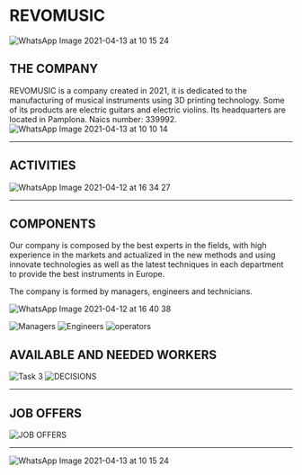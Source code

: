 # REVOMUSIC

![WhatsApp Image 2021-04-13 at 10 15 24](https://user-images.githubusercontent.com/78742466/114520206-7c785400-9c41-11eb-8a31-78d66b2c9367.jpeg)

## THE COMPANY
REVOMUSIC is a company created in 2021, it is dedicated to the manufacturing of musical instruments using 3D printing technology. Some of its products are electric guitars and electric violins. Its headquarters are located in Pamplona. Naics number: 339992.
![WhatsApp Image 2021-04-13 at 10 10 14](https://user-images.githubusercontent.com/78742466/114520252-89954300-9c41-11eb-976e-78ff4fc8b113.jpeg)

***
## ACTIVITIES

![WhatsApp Image 2021-04-12 at 16 34 27](https://user-images.githubusercontent.com/78742466/114412057-0cb88980-9bad-11eb-9138-1ec18c1382a8.jpeg)
***
## COMPONENTS

Our company is composed by the best experts in the fields, with high experience in the markets and actualized in the new methods and using innovate technologies as well as the latest techniques in each department to provide the best instruments in Europe.

The company is formed by managers, engineers and technicians. 

![WhatsApp Image 2021-04-12 at 16 40 38](https://user-images.githubusercontent.com/78742466/114413128-fd860b80-9bad-11eb-9049-6ce91f6169b9.jpeg)

![Managers](https://user-images.githubusercontent.com/78742466/116724812-64def080-a9e1-11eb-98b1-616aa69e6db2.jpeg)
![Engineers](https://user-images.githubusercontent.com/78742466/116783319-65819080-aa8e-11eb-8df4-171576426026.jpeg)
![operators](https://user-images.githubusercontent.com/78742466/116816669-325d0100-ab63-11eb-91ec-e89deead2e9a.jpeg)

## AVAILABLE AND NEEDED WORKERS
![Task 3](https://user-images.githubusercontent.com/78742466/117105430-4761ac00-ad7e-11eb-9851-58c459c8b109.jpeg)
![DECISIONS](https://user-images.githubusercontent.com/78742466/117155756-54ea5680-adbd-11eb-9826-558edcea4a8a.jpeg)


***
## JOB OFFERS

![JOB OFFERS](https://user-images.githubusercontent.com/78742466/117457847-f0103700-af49-11eb-8038-1645f30a2a29.jpeg)

***
![WhatsApp Image 2021-04-13 at 10 15 24](https://user-images.githubusercontent.com/78742466/114520206-7c785400-9c41-11eb-8a31-78d66b2c9367.jpeg)
